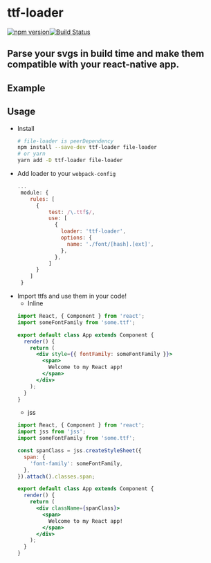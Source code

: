 # ttf-loader
[![npm version](https://badge.fury.io/js/ttf-loader.svg)](https://badge.fury.io/js/ttf-loader)[![Build Status](https://travis-ci.org/unimonkiez/ttf-loader.svg?branch=master)](https://travis-ci.org/unimonkiez/ttf-loader)

## Parse your svgs in build time and make them compatible with your react-native app.

## Example

## Usage
* Install
  ```bash
  # file-loader is peerDependency
  npm install --save-dev ttf-loader file-loader
  # or yarn
  yarn add -D ttf-loader file-loader
  ```
* Add loader to your `webpack-config`
  ```js
  ...
   module: {
      rules: [
        {
            test: /\.ttf$/,
            use: [
              {
                loader: 'ttf-loader',
                options: {
                  name: './font/[hash].[ext]',
                },
              },
            ]
        }
      ]
   }
  ```
* Import ttfs and use them in your code!
  * Inline
  ```jsx
  import React, { Component } from 'react';
  import someFontFamily from 'some.ttf';
  
  export default class App extends Component {
    render() {
      return (
        <div style={{ fontFamily: someFontFamily }}>
          <span>
            Welcome to my React app!
          </span>
        </div>
      );
    }
  }
  ```
  * jss
  ```jsx
  import React, { Component } from 'react';
  import jss from 'jss';
  import someFontFamily from 'some.ttf';

  const spanClass = jss.createStyleSheet({
    span: {
      'font-family': someFontFamily,
    },
  }).attach().classes.span;
  
  export default class App extends Component {
    render() {
      return (
        <div className={spanClass}>
          <span>
            Welcome to my React app!
          </span>
        </div>
      );
    }
  }
  ```
  